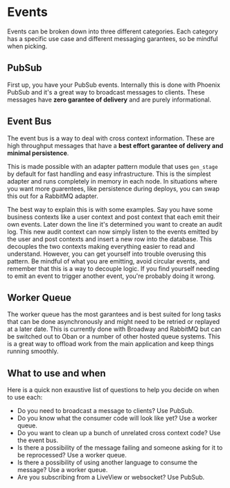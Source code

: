 # Events

Events can be broken down into three different categories. Each category has a specific use case and different messaging garantees, so be mindful when picking.

## PubSub

First up, you have your PubSub events. Internally this is done with Phoenix PubSub and it's a great way to broadcast messages to clients. These messages have **zero garantee of delivery** and are purely informational.

## Event Bus

The event bus is a way to deal with cross context information. These are high throughput messages that have a **best effort garantee of delivery and minimal persistence**.

This is made possible with an adapter pattern module that uses `gen_stage` by default for fast handling and easy infrastructure. This is the simplest adapter and runs completely in memory in each node. In situations where you want more guarentees, like persistence during deploys, you can swap this out for a RabbitMQ adapter.

The best way to explain this is with some examples. Say you have some business contexts like a user context and post context that each emit their own events. Later down the line it's determined you want to create an audit log. This new audit context can now simply listen to the events emitted by the user and post contexts and insert a new row into the database. This decouples the two contexts making everything easier to read and understand. However, you can get yourself into trouble overusing this pattern. Be mindful of what you are emitting, avoid circular events, and remember that this is a way to decouple logic. If you find yourself needing to emit an event to trigger another event, you're probably doing it wrong.

## Worker Queue

The worker queue has the most garantees and is best suited for long tasks that can be done asynchronously and might need to be retried or replayed at a later date. This is currently done with Broadway and RabbitMQ but can be switched out to Oban or a number of other hosted queue systems. This is a great way to offload work from the main application and keep things running smoothly.

## What to use and when

Here is a quick non exaustive list of questions to help you decide on when to use each:

- Do you need to broadcast a message to clients? Use PubSub.
- Do you know what the consumer code will look like yet? Use a worker queue.
- Do you want to clean up a bunch of unrelated cross context code? Use the event bus.
- Is there a possibility of the message failing and someone asking for it to be reprocessed? Use a worker queue.
- Is there a possibility of using another language to consume the message? Use a worker queue.
- Are you subscribing from a LiveView or websocket? Use PubSub.

